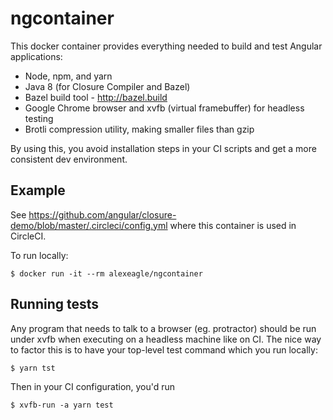 # ngcontainer

This docker container provides everything needed to build and test Angular applications:

- Node, npm, and yarn
- Java 8 (for Closure Compiler and Bazel)
- Bazel build tool - http://bazel.build
- Google Chrome browser and xvfb (virtual framebuffer) for headless testing
- Brotli compression utility, making smaller files than gzip

By using this, you avoid installation steps in your CI scripts and get a more consistent dev environment.

## Example

See https://github.com/angular/closure-demo/blob/master/.circleci/config.yml
where this container is used in CircleCI.

To run locally:

```
$ docker run -it --rm alexeagle/ngcontainer
```

## Running tests

Any program that needs to talk to a browser (eg. protractor) should be run under xvfb when executing on a headless machine like on CI. The nice way to factor this is to have your top-level test command which you run locally:

```
$ yarn tst
```

Then in your CI configuration, you'd run

```
$ xvfb-run -a yarn test
```
